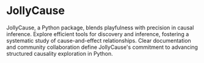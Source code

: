 # JollyCause
JollyCause, a Python package, blends playfulness with precision in causal inference. Explore efficient tools for discovery and inference, fostering a systematic study of cause-and-effect relationships. Clear documentation and community collaboration define JollyCause's commitment to advancing structured causality exploration in Python.

